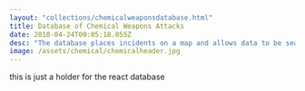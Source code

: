 ```yaml
---
layout: "collections/chemicalweaponsdatabase.html"
title: Database of Chemical Weapons Attacks
date: 2018-04-24T00:05:18.055Z
desc: "The database places incidents on a map and allows data to be searched by incidents, keyword, and related video content.  Continual updates of observations and incidents are planned, as well as inclusion of data from additional sources and publishing platforms"
image: /assets/chemical/chemicalheader.jpg
---
```


this is just a holder for the react database
